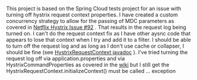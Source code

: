This project is based on the Spring Cloud tests project for an issue with turning off hystrix request context properties. I have created a custom concurrency strategy to allow for the passing of MDC parameters as covered in [Netflix Hystrix Issue #92](https://github.com/Netflix/Hystrix/issues/92) . That results in the request log being turned on. I can't do the request context fix as I have other aysnc code that appears to lose that context when I try and add it to a filter. I should be able to turn off the request log and as long as I don't use cache or collapser, I should be fine (see [HystrixRequestContext javadoc](http://netflix.github.io/Hystrix/javadoc/index.html?com/netflix/hystrix/strategy/concurrency/HystrixRequestContext.html) ). I've tried turning the request log off via application.properties and via HystrixCommandProperties as covered in the [wiki](https://github.com/Netflix/Hystrix/wiki/Configuration#request-context) but I still get the  HystrixRequestContext.initializeContext() must be called ... exception
